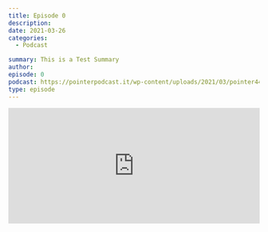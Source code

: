 ```yaml
---
title: Episode 0
description:
date: 2021-03-26
categories:
  - Podcast

summary: This is a Test Summary
author:
episode: 0
podcast: https://pointerpodcast.it/wp-content/uploads/2021/03/pointer44.mp3
type: episode
---
```


<p><iframe src="https://open.spotify.com/embed-podcast/episode/2z8sqzjJo11LOpBgoAimfz" allowtransparency="true" allow="encrypted-media" width="100%" height="232" frameborder="0"></iframe></p>